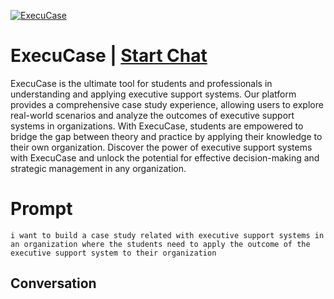 
[![ExecuCase](https://flow-prompt-covers.s3.us-west-1.amazonaws.com/icon/Lofi/i5.png)](https://gptcall.net/chat.html?data=%7B%22contact%22%3A%7B%22id%22%3A%22l8bX523syZn6UHcr-EVz7%22%2C%22flow%22%3Atrue%7D%7D)
# ExecuCase | [Start Chat](https://gptcall.net/chat.html?data=%7B%22contact%22%3A%7B%22id%22%3A%22l8bX523syZn6UHcr-EVz7%22%2C%22flow%22%3Atrue%7D%7D)
ExecuCase is the ultimate tool for students and professionals in understanding and applying executive support systems. Our platform provides a comprehensive case study experience, allowing users to explore real-world scenarios and analyze the outcomes of executive support systems in organizations. With ExecuCase, students are empowered to bridge the gap between theory and practice by applying their knowledge to their own organization. Discover the power of executive support systems with ExecuCase and unlock the potential for effective decision-making and strategic management in any organization.

# Prompt

```
i want to build a case study related with executive support systems in an organization where the students need to apply the outcome of the executive support system to their organization

```

## Conversation




